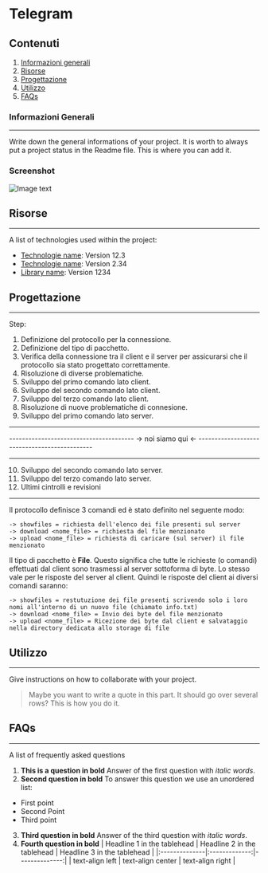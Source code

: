 # Telegram
## Contenuti
1. [Informazioni generali](#informazioni-generali)
2. [Risorse](#risorse)
3. [Progettazione](#progettazione)
4. [Utilizzo](#utilizzo)
5. [FAQs](#faqs)
### Informazioni Generali
***
Write down the general informations of your project. It is worth to always put a project status in the Readme file. This is where you can add it. 
### Screenshot
![Image text](https://www.united-internet.de/fileadmin/user_upload/Brands/Downloads/Logo_IONOS_by.jpg)
## Risorse
***
A list of technologies used within the project:
* [Technologie name](https://example.com): Version 12.3 
* [Technologie name](https://example.com): Version 2.34
* [Library name](https://example.com): Version 1234
## Progettazione
***
Step:
1. Definizione del protocollo per la connessione.
2. Definizione del tipo di pacchetto.
3. Verifica della connessione tra il client e il server per assicurarsi che il protocollo sia stato progettato correttamente.
4. Risoluzione di diverse problematiche.
5. Sviluppo del primo comando lato client.
6. Sviluppo del secondo comando lato client.
7. Sviluppo del terzo comando lato client.
8. Risoluzione di nuove problematiche di connesione.
9. Sviluppo del primo comando lato server.
***
--------------------------------------- -> noi siamo qui <- ---------------------------------------------
***
10. Sviluppo del secondo comando lato server.
11. Sviluppo del terzo comando lato server.
12. Ultimi cintrolli e revisioni
   
***
Il protocollo definisce 3 comandi ed è stato definito nel seguente modo:
```
-> showfiles = richiesta dell'elenco dei file presenti sul server
-> download <nome_file> = richiesta del file menzionato
-> upload <nome_file> = richiesta di caricare (sul server) il file menzionato
```
Il tipo di pacchetto è **File**.
Questo significa che tutte le richieste (o comandi) effettuati dal client sono trasmessi al server sottoforma di byte. Lo stesso vale per le risposte del server al client. 
Quindi le risposte del client ai diversi comandi saranno:
```
-> showfiles = restutuzione dei file presenti scrivendo solo i loro nomi all'interno di un nuovo file (chiamato info.txt)
-> download <nome_file> = Invio dei byte del file menzionato
-> upload <nome_file> = Ricezione dei byte dal client e salvataggio nella directory dedicata allo storage di file
```
## Utilizzo
***
Give instructions on how to collaborate with your project.
> Maybe you want to write a quote in this part. 
> It should go over several rows?
> This is how you do it.
## FAQs
***
A list of frequently asked questions
1. **This is a question in bold**
Answer of the first question with _italic words_. 
2. __Second question in bold__ 
To answer this question we use an unordered list:
* First point
* Second Point
* Third point
3. **Third question in bold**
Answer of the third question with *italic words*.
4. **Fourth question in bold**
| Headline 1 in the tablehead | Headline 2 in the tablehead | Headline 3 in the tablehead |
|:--------------|:-------------:|--------------:|
| text-align left | text-align center | text-align right |
